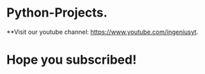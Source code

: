 # Python-Projects.

**Visit our youtube channel: https://www.youtube.com/ingeniusyt.

# Hope you subscribed!
